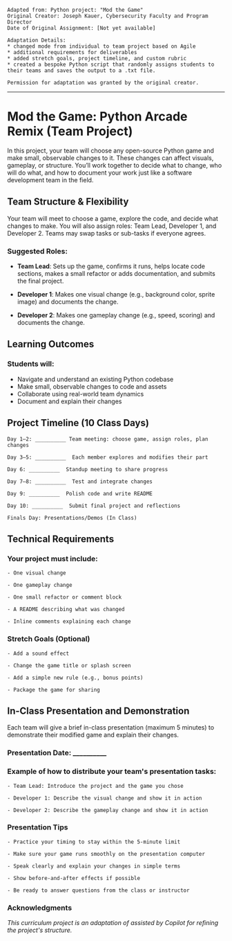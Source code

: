 
```
Adapted from: Python project: "Mod the Game"
Original Creator: Joseph Kauer, Cybersecurity Faculty and Program Director
Date of Original Assignment: [Not yet available]

Adaptation Details:
* changed mode from individual to team project based on Agile
* additional requirements for deliverables
* added stretch goals, project timeline, and custom rubric
* created a bespoke Python script that randomly assigns students to their teams and saves the output to a .txt file.

Permission for adaptation was granted by the original creator.
```
---------------------
<!--[Approximate Date or Semester/Year, e.g., "Fall 2024"] -->
# Mod the Game: Python Arcade Remix (Team Project) 

In this project, your team will choose any open-source Python game and make small, observable changes to it. These changes can affect visuals, gameplay, or structure. You’ll work together to decide what to change, who will do what, and how to document your work just like a software development team in the field. 

## Team Structure & Flexibility 

Your team will meet to choose a game, explore the code, and decide what changes to make. You will also assign roles: Team Lead, Developer 1, and Developer 2. Teams may swap tasks or sub-tasks if everyone agrees. 

### Suggested Roles: 

- **Team Lead**: Sets up the game, confirms it runs, helps locate code sections, makes a small refactor or adds documentation, and submits the final project. 

- **Developer 1**: Makes one visual change (e.g., background color, sprite image) and documents the change. 

- **Developer 2**: Makes one gameplay change (e.g., speed, scoring) and documents the change. 

## Learning Outcomes 

### Students will: 
- Navigate and understand an existing Python codebase 
- Make small, observable changes to code and assets 
- Collaborate using real-world team dynamics 
- Document and explain their changes 

## Project Timeline (10 Class Days) 

    Day 1–2: __________ Team meeting: choose game, assign roles, plan changes 

    Day 3–5: __________  Each member explores and modifies their part 

    Day 6: __________  Standup meeting to share progress 

    Day 7–8: __________  Test and integrate changes 

    Day 9: __________  Polish code and write README 

    Day 10: __________  Submit final project and reflections 

    Finals Day: Presentations/Demos (In Class) 

## Technical Requirements 

### Your project must include: 

    - One visual change 

    - One gameplay change 

    - One small refactor or comment block 

    - A README describing what was changed 

    - Inline comments explaining each change 

### Stretch Goals (Optional) 

    - Add a sound effect 

    - Change the game title or splash screen 

    - Add a simple new rule (e.g., bonus points) 

    - Package the game for sharing 

## In-Class Presentation and Demonstration 

Each team will give a brief in-class presentation (maximum 5 minutes) to demonstrate their modified game and explain their changes. 

### Presentation Date: __________ 

### Example of how to distribute your team's presentation tasks: 

    - Team Lead: Introduce the project and the game you chose 

    - Developer 1: Describe the visual change and show it in action 

    - Developer 2: Describe the gameplay change and show it in action 

### Presentation Tips 

    - Practice your timing to stay within the 5-minute limit 

    - Make sure your game runs smoothly on the presentation computer 

    - Speak clearly and explain your changes in simple terms 

    - Show before-and-after effects if possible 

    - Be ready to answer questions from the class or instructor 

### Acknowledgments
*This curriculum project is an adaptation of  assisted by Copilot for refining the project's structure.*
